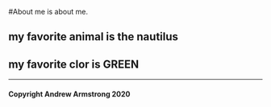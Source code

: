 #About me is about me.

## my favorite animal is the nautilus

## my favorite clor is **GREEN**




___
#### Copyright Andrew Armstrong 2020



